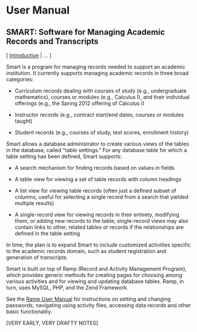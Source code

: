 <h1> User Manual </h1>
<h2> SMART: Software for Managing Academic Records and Transcripts </h2>

[ [Introduction](#intro) | ... ]

<div id="intro"></div>

Smart is a program for managing records needed to support an academic
institution.  It currently supports managing academic records in
three broad categories:

 * Curriculum records dealing with courses of study (e.g.,
   undergraduate mathematics), courses or modules (e.g., Calculus
   I), and their individual offerings (e.g., the Spring 2012
   offering of Calculus I)

 * Instructor records (e.g., contract start/end dates, courses or
   modules taught)

 * Student records (e.g., courses of study, test scores, enrollment
   history)

Smart allows a database administrator to create various views of
the tables in the database, called "table settings." For any database
table for which a table setting has been defined, Smart supports:

 * A search mechanism for finding records based on values in fields

 * A table view for viewing a set of table records with column headings

 * A list view for viewing table records (often just a defined
   subset of columns, useful for selecting a single record from
   a search that yielded multiple results)

 * A single-record view for viewing records in their entirety,
   modifying them, or adding new records to the table; single-record
   views may also contain links to other, related tables or
   records if the relationships are defined in the table setting

In time, the plan is to expand Smart to include customized activities
specific to the academic records domain, such as student registration
and generation of transcripts.

Smart is built on top of Ramp (Record and Activity Management Program),
which provides generic methods for creating pages for choosing among
various activities and for viewing and updating database tables.  Ramp,
in turn, uses MySQL, PHP, and the Zend Framework.

See the [Ramp User Manual][ruserman] for instructions on setting and changing
passwords, navigating using activity files, accessing data records and
other basic functionality.


[VERY EARLY, VERY DRAFTY NOTES]


[ruserman]: /document/index/document/rampDocs%252FRampUserManual.md

